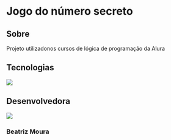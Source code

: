 <h1>Jogo do número secreto</h1>

<h2>Sobre</h2>
<p>Projeto utilizadonos cursos de lógica de programação da Alura</p>

<h2>Tecnologias</h2>
<div>
  <img src="https://media.sketchfab.com/models/c705869a59ae4b3497ef7b5332963c3c/thumbnails/d790ffc579794d528e06d905d6ccfc9c/62ab393c14e741ad96f0708806710150.jpeg">
</div>

<h2>Desenvolvedora</h2>
<div>
  <img src="https://avatars.githubusercontent.com/u/147749821?v=4">
  <h3>Beatriz Moura</h3>
</div>
